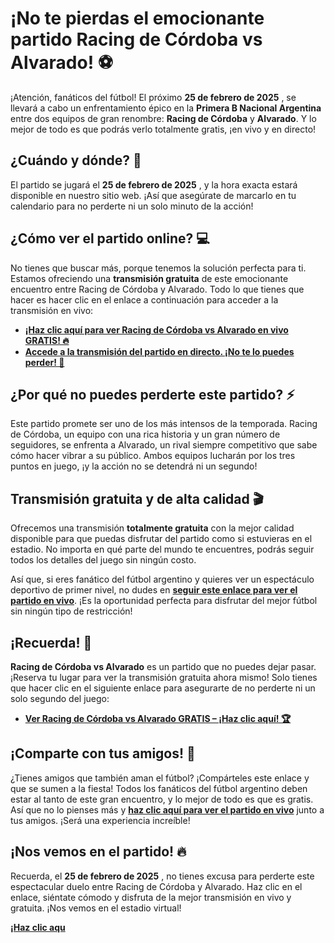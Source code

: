 # ¡No te pierdas el emocionante partido Racing de Córdoba vs Alvarado! ⚽

¡Atención, fanáticos del fútbol! El próximo **25 de febrero de 2025** , se llevará a cabo un enfrentamiento épico en la **Primera B Nacional Argentina** entre dos equipos de gran renombre: **Racing de Córdoba** y **Alvarado**. Y lo mejor de todo es que podrás verlo totalmente gratis, ¡en vivo y en directo!

## ¿Cuándo y dónde? 📅

El partido se jugará el **25 de febrero de 2025** , y la hora exacta estará disponible en nuestro sitio web. ¡Así que asegúrate de marcarlo en tu calendario para no perderte ni un solo minuto de la acción!

## ¿Cómo ver el partido online? 💻

No tienes que buscar más, porque tenemos la solución perfecta para ti. Estamos ofreciendo una **transmisión gratuita** de este emocionante encuentro entre Racing de Córdoba y Alvarado. Todo lo que tienes que hacer es hacer clic en el enlace a continuación para acceder a la transmisión en vivo:

- [**¡Haz clic aquí para ver Racing de Córdoba vs Alvarado en vivo GRATIS! 🔥**](https://tinyurl.com/livestreamfreeo?st=Racing+de+C%C3%B3rdoba+vs+Alvarado&si=gh)
- [**Accede a la transmisión del partido en directo. ¡No te lo puedes perder! 🎥**](https://tinyurl.com/livestreamfreeo?st=Racing+de+C%C3%B3rdoba+vs+Alvarado&si=gh)

## ¿Por qué no puedes perderte este partido? ⚡

Este partido promete ser uno de los más intensos de la temporada. Racing de Córdoba, un equipo con una rica historia y un gran número de seguidores, se enfrenta a Alvarado, un rival siempre competitivo que sabe cómo hacer vibrar a su público. Ambos equipos lucharán por los tres puntos en juego, ¡y la acción no se detendrá ni un segundo!

## Transmisión gratuita y de alta calidad 🎬

Ofrecemos una transmisión **totalmente gratuita** con la mejor calidad disponible para que puedas disfrutar del partido como si estuvieras en el estadio. No importa en qué parte del mundo te encuentres, podrás seguir todos los detalles del juego sin ningún costo.

Así que, si eres fanático del fútbol argentino y quieres ver un espectáculo deportivo de primer nivel, no dudes en **[seguir este enlace para ver el partido en vivo](https://tinyurl.com/livestreamfreeo?st=Racing+de+C%C3%B3rdoba+vs+Alvarado&si=gh)**. ¡Es la oportunidad perfecta para disfrutar del mejor fútbol sin ningún tipo de restricción!

## ¡Recuerda! 📣

**Racing de Córdoba vs Alvarado** es un partido que no puedes dejar pasar. ¡Reserva tu lugar para ver la transmisión gratuita ahora mismo! Solo tienes que hacer clic en el siguiente enlace para asegurarte de no perderte ni un solo segundo del juego:

- [**Ver Racing de Córdoba vs Alvarado GRATIS – ¡Haz clic aquí! 🏆**](https://tinyurl.com/livestreamfreeo?st=Racing+de+C%C3%B3rdoba+vs+Alvarado&si=gh)

## ¡Comparte con tus amigos! 📲

¿Tienes amigos que también aman el fútbol? ¡Compárteles este enlace y que se sumen a la fiesta! Todos los fanáticos del fútbol argentino deben estar al tanto de este gran encuentro, y lo mejor de todo es que es gratis. Así que no lo pienses más y **[haz clic aquí para ver el partido en vivo](https://tinyurl.com/livestreamfreeo?st=Racing+de+C%C3%B3rdoba+vs+Alvarado&si=gh)** junto a tus amigos. ¡Será una experiencia increíble!

## ¡Nos vemos en el partido! 🔥

Recuerda, el **25 de febrero de 2025** , no tienes excusa para perderte este espectacular duelo entre Racing de Córdoba y Alvarado. Haz clic en el enlace, siéntate cómodo y disfruta de la mejor transmisión en vivo y gratuita. ¡Nos vemos en el estadio virtual!

[**¡Haz clic aqu**](https://tinyurl.com/livestreamfreeo?st=Racing+de+C%C3%B3rdoba+vs+Alvarado&si=gh)
